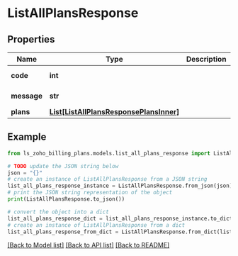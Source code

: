 # ListAllPlansResponse


## Properties

Name | Type | Description | Notes
------------ | ------------- | ------------- | -------------
**code** | **int** |  | [optional] [readonly] 
**message** | **str** |  | [optional] [readonly] 
**plans** | [**List[ListAllPlansResponsePlansInner]**](ListAllPlansResponsePlansInner.md) |  | [optional] 

## Example

```python
from ls_zoho_billing_plans.models.list_all_plans_response import ListAllPlansResponse

# TODO update the JSON string below
json = "{}"
# create an instance of ListAllPlansResponse from a JSON string
list_all_plans_response_instance = ListAllPlansResponse.from_json(json)
# print the JSON string representation of the object
print(ListAllPlansResponse.to_json())

# convert the object into a dict
list_all_plans_response_dict = list_all_plans_response_instance.to_dict()
# create an instance of ListAllPlansResponse from a dict
list_all_plans_response_from_dict = ListAllPlansResponse.from_dict(list_all_plans_response_dict)
```
[[Back to Model list]](../README.md#documentation-for-models) [[Back to API list]](../README.md#documentation-for-api-endpoints) [[Back to README]](../README.md)


